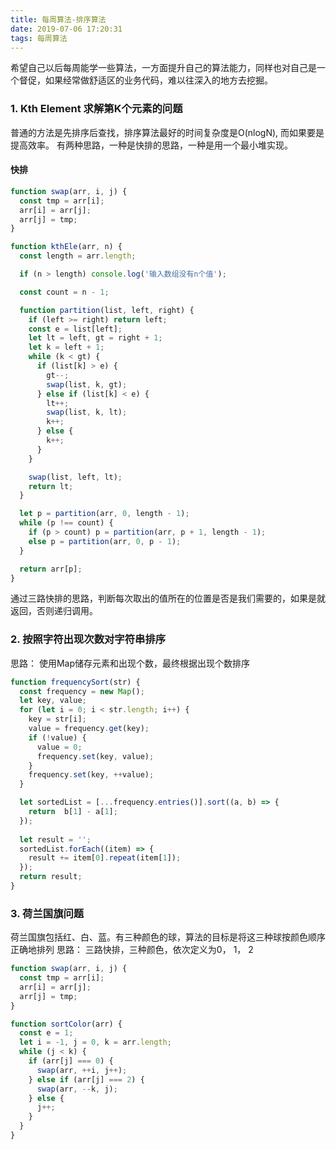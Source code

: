 ```yaml
---
title: 每周算法-排序算法
date: 2019-07-06 17:20:31
tags: 每周算法
---
```


希望自己以后每周能学一些算法，一方面提升自己的算法能力，同样也对自己是一个督促，如果经常做舒适区的业务代码，难以往深入的地方去挖掘。

### 1. Kth Element 求解第K个元素的问题

普通的方法是先排序后查找，排序算法最好的时间复杂度是O(nlogN), 而如果要是提高效率。
有两种思路，一种是快排的思路，一种是用一个最小堆实现。

#### 快排
```js
function swap(arr, i, j) {
  const tmp = arr[i];
  arr[i] = arr[j];
  arr[j] = tmp;
}

function kthEle(arr, n) {
  const length = arr.length;

  if (n > length) console.log('输入数组没有n个值');

  const count = n - 1;

  function partition(list, left, right) {
    if (left >= right) return left;
    const e = list[left];
    let lt = left, gt = right + 1;
    let k = left + 1;
    while (k < gt) {
      if (list[k] > e) {
        gt--;
        swap(list, k, gt);
      } else if (list[k] < e) {
        lt++;
        swap(list, k, lt);
        k++;
      } else {
        k++;
      }
    }

    swap(list, left, lt);
    return lt;
  }

  let p = partition(arr, 0, length - 1);
  while (p !== count) {
    if (p > count) p = partition(arr, p + 1, length - 1);
    else p = partition(arr, 0, p - 1);
  }

  return arr[p];
}
```

通过三路快排的思路，判断每次取出的值所在的位置是否是我们需要的，如果是就返回，否则递归调用。

### 2. 按照字符出现次数对字符串排序
思路： 使用Map储存元素和出现个数，最终根据出现个数排序
```js
function frequencySort(str) {
  const frequency = new Map();
  let key, value;
  for (let i = 0; i < str.length; i++) {
    key = str[i];
    value = frequency.get(key);
    if (!value) {
      value = 0;
      frequency.set(key, value);
    }
    frequency.set(key, ++value);
  }

  let sortedList = [...frequency.entries()].sort((a, b) => {
    return  b[1] - a[1];
  });
  
  let result = '';
  sortedList.forEach((item) => {
    result += item[0].repeat(item[1]);
  });
  return result;
}
```

### 3. 荷兰国旗问题
荷兰国旗包括红、白、蓝。有三种颜色的球，算法的目标是将这三种球按颜色顺序正确地排列
思路： 三路快排，三种颜色，依次定义为0， 1， 2
```js
function swap(arr, i, j) {
  const tmp = arr[i];
  arr[i] = arr[j];
  arr[j] = tmp;
}

function sortColor(arr) {
  const e = 1;
  let i = -1, j = 0, k = arr.length;
  while (j < k) {
    if (arr[j] === 0) {
      swap(arr, ++i, j++);
    } else if (arr[j] === 2) {
      swap(arr, --k, j);
    } else {
      j++;
    }
  }
}
```

